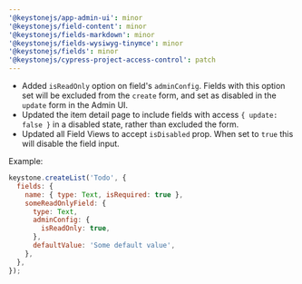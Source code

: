```yaml
---
'@keystonejs/app-admin-ui': minor
'@keystonejs/field-content': minor
'@keystonejs/fields-markdown': minor
'@keystonejs/fields-wysiwyg-tinymce': minor
'@keystonejs/fields': minor
'@keystonejs/cypress-project-access-control': patch
---
```


* Added `isReadOnly` option on field's `adminConfig`. Fields with this option set will be excluded from the `create` form, and set as disabled in the `update` form in the Admin UI.
* Updated the item detail page to include fields with access `{ update: false }` in a disabled state, rather than excluded the form.
* Updated all Field Views to accept `isDisabled` prop. When set to `true` this will disable the field input.

Example:

```js
keystone.createList('Todo', {
  fields: {
    name: { type: Text, isRequired: true },
    someReadOnlyField: {
      type: Text,
      adminConfig: {
        isReadOnly: true,
      },
      defaultValue: 'Some default value',
    },
  },
});
```
